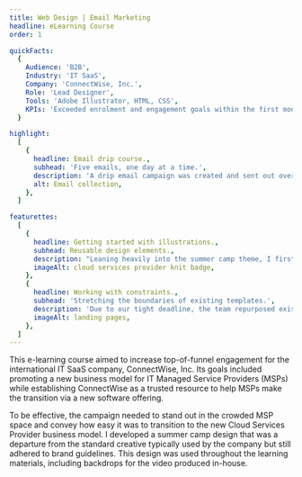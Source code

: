 ```yaml
---
title: Web Design | Email Marketing
headline: eLearning Course
order: 1

quickFacts:
  {
    Audience: 'B2B',
    Industry: 'IT SaaS',
    Company: 'ConnectWise, Inc.',
    Role: 'Lead Designer',
    Tools: 'Adobe Illustrator, HTML, CSS',
    KPIs: 'Exceeded enrolment and engagement goals within the first month of launch',
  }

highlight:
  [
    {
      headline: Email drip course.,
      subhead: 'Five emails, one day at a time.',
      description: 'A drip email campaign was created and sent out over a week, starting from when the learner enrolled in the course. While the emails contained useful information on their own, the ultimate goal was to drive clicks through to the landing pages. Learners who did not interact with the entire email series received an alternative version of the final email.',
      alt: Email collection,
    },
  ]

featurettes:
  [
    {
      headline: Getting started with illustrations.,
      subhead: Reusable design elements.,
      description: "Leaning heavily into the summer camp theme, I first developed a series of vector badges in Adobe Illustrator as a fun way to encourage recipients to continue through the five-step learning path. The badges were included on the emails, landing pages, video, and eBook promoting ConnectWise's CloudConsole software tool.",
      imageAlt: cloud services provider knit badge,
    },
    {
      headline: Working with constraints.,
      subhead: 'Stretching the boundaries of existing templates.',
      description: 'Due to our tight deadline, the team repurposed existing web components to create landing pages. I designed themed banners, background images, and unique imagery to carry the summer camp theme from the emails through the landing pages.',
      imageAlt: landing pages,
    },
  ]
---
```


This e-learning course aimed to increase top-of-funnel engagement for the international IT SaaS company, ConnectWise, Inc. Its goals included promoting a new business model for IT Managed Service Providers (MSPs) while establishing ConnectWise as a trusted resource to help MSPs make the transition via a new software offering.

To be effective, the campaign needed to stand out in the crowded MSP space and convey how easy it was to transition to the new Cloud Services Provider business model. I developed a summer camp design that was a departure from the standard creative typically used by the company but still adhered to brand guidelines. This design was used throughout the learning materials, including backdrops for the video produced in-house.
